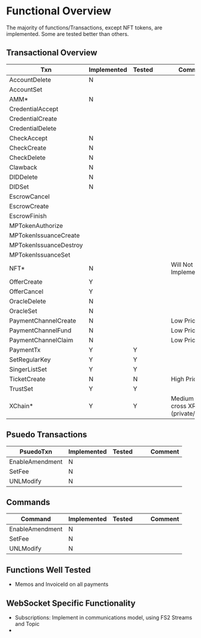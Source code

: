 # Functional Overview

The majority of functions/Transactions, except NFT tokens, are implemented. Some are tested better than others.

## Transactional Overview


| Txn                    | Implemented | Tested |   |   | Comment                                |
|------------------------|-------------|--------|---|---|----------------------------------------|
| AccountDelete          | N           |        |   |   |                                        |
| AccountSet             |             |        |   |   |                                        |
| AMM*                   | N           |        |   |   |                                        |
| CredentialAccept       |             |        |   |   |                                        |
| CredentialCreate       |             |        |   |   |                                        |
| CredentialDelete       |             |        |   |   |                                        |
| CheckAccept            | N           |        |   |   |                                        |
| CheckCreate            | N           |        |   |   |                                        |
| CheckDelete            | N           |        |   |   |                                        |
| Clawback               | N           |        |   |   |                                        |
| DIDDelete              | N           |        |   |   |                                        |
| DIDSet                 | N           |        |   |   |                                        |
| EscrowCancel           |             |        |   |   |                                        |
| EscrowCreate           |             |        |   |   |                                        |
| EscrowFinish           |             |        |   |   |                                        |
| MPTokenAuthorize       |             |        |   |   |                                        |
| MPTokenIssuanceCreate  |             |        |   |   |                                        |
| MPTokenIssuanceDestroy |             |        |   |   |                                        |
| MPTokenIssuanceSet     |             |        |   |   |                                        |
| NFT*                   | N           |        |   |   | Will Not Implement                     |
| OfferCreate            | Y           |        |   |   |                                        |
| OfferCancel            | Y           |        |   |   |                                        |
| OracleDelete           | N           |        |   |   |                                        |
| OracleSet              | N           |        |   |   |                                        |
| PaymentChannelCreate   | N           |        |   |   | Low Priority                           |
| PaymentChannelFund     | N           |        |   |   | Low Priority                           |
| PaymentChannelClaim    | N           |        |   |   | Low Priority                           |
| PaymentTx              | Y           | Y      |   |   |                                        |
| SetRegularKey          | Y           | Y      |   |   |                                        |
| SingerListSet          | Y           | Y      |   |   |                                        |
| TicketCreate           | N           | N      |   |   | High Priority                          |
| TrustSet               | Y           | Y      |   |   |                                        |
| XChain*                | Y           | Y      |   |   | Medium for cross XRPL (private/public) |

## Psuedo Transactions


| PsuedoTxn       | Implemented | Tested |   |   | Comment                                |
|-----------------|-------------|--------|---|---|----------------------------------------|
| EnableAmendment | N           |        |   |   |                                        |
| SetFee          | N           |        |   |   |
| UNLModify       | N           |        |   |   |

## Commands


| Command         | Implemented | Tested |   |   | Comment                                |
|-----------------|-------------|--------|---|---|----------------------------------------|
| EnableAmendment | N           |        |   |   |                                        |
| SetFee          | N           |        |   |   |
| UNLModify       | N           |        |   |   |

## Functions Well Tested
- Memos and InvoiceId on all payments




## WebSocket Specific Functionality
- Subscriptions: Implement in communications model, using FS2 Streams and Topic
- 
